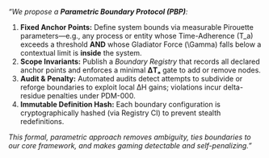 *“We propose a **Parametric Boundary Protocol (PBP)**:*  
1. **Fixed Anchor Points:** Define system bounds via measurable Pirouette parameters—e.g., any process or entity whose Time-Adherence \(T_a\) exceeds a threshold **AND** whose Gladiator Force \(\Gamma\) falls below a contextual limit is **inside** the system.  
2. **Scope Invariants:** Publish a *Boundary Registry* that records all declared anchor points and enforces a minimal **ΔTₐ** gate to add or remove nodes.  
3. **Audit & Penalty:** Automated audits detect attempts to subdivide or reforge boundaries to exploit local ΔH gains; violations incur delta-residue penalties under PDM-000.  
4. **Immutable Definition Hash:** Each boundary configuration is cryptographically hashed (via Registry CI) to prevent stealth redefinitions.

*This formal, parametric approach removes ambiguity, ties boundaries to our core framework, and makes gaming detectable and self-penalizing.”*